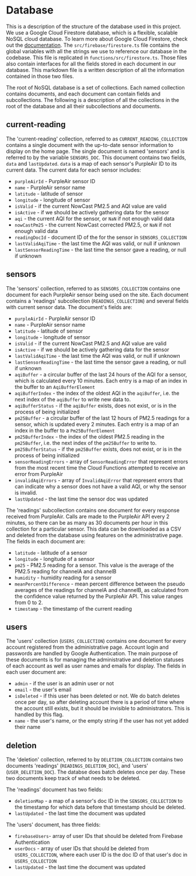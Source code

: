 # Database

This is a description of the structure of the database used in this project. We use a Google Cloud Firestore database, which is a flexible, scalable NoSQL cloud database. To learn more about Google Cloud Firestore, check out the [documentation](https://firebase.google.com/docs/firestore). The `src/firebase/firestore.ts` file contains the global variables with all the strings we use to reference our database in the codebase. This file is replicated in `functions/src/firestore.ts`. Those files also contain interfaces for all the fields stored in each document in our database. This markdown file is a written description of all the information contained in those two files.

The root of NoSQL database is a set of collections. Each named collection contains documents, and each document can contain fields and subcollections. The following is a description of all the collections in the root of the database and all their subcollections and documents.

## current-reading

The 'current-reading' collection, referred to as `CURRENT_READING_COLLECTION` contains a single document with the up-to-date sensor information to display on the home page. The single document is named 'sensors' and is referred to by the variable `SENSORS_DOC`. This document contains two fields, `data` and `lastUpdated`. `data` is a map of each sensor's PurpleAir ID to its current data. The current data for each sensor includes:
- `purpleAirId` - PurpleAir sensor ID
- `name` - PurpleAir sensor name
- `latitude` - latitude of sensor
- `longitude` - longitude of sensor
- `isValid` - if the current NowCast PM2.5 and AQI value are valid
- `isActive` - if we should be actively gathering data for the sensor
- `aqi` - the current AQI for the sensor, or `NaN` if not enough valid data
- `nowCastPm25` - the current NowCast corrected PM2.5, or `NaN` if not enough valid data
- `readingDocId` - document ID of the for the sensor in `SENSORS_COLLECTION`
- `lastValidAqiTime` - the last time the AQI was valid, or null if unknown
- `lastSensorReadingTime` - the last time the sensor gave a reading, or null if unknown

## sensors

The 'sensors' collection, referred to as `SENSORS_COLLECTION` contains one document for each PurpleAir sensor being used on the site. Each document contains a 'readings' subcollection (`READINGS_COLLECTION`) and several fields with current sensor data. The document's fields are:
- `purpleAirId` - PurpleAir sensor ID
- `name` - PurpleAir sensor name
- `latitude` - latitude of sensor
- `longitude` - longitude of sensor
- `isValid` - if the current NowCast PM2.5 and AQI value are valid
- `isActive` - if we should be actively gathering data for the sensor
- `lastValidAqiTime` - the last time the AQI was valid, or null if unknown
- `lastSensorReadingTime` - the last time the sensor gave a reading, or null if unknown
- `aqiBuffer` - a circular buffer of the last 24 hours of the AQI for a sensor, which is calculated every 10 minutes. Each entry is a map of an index in the buffer to an `AqiBufferElement`
- `aqiBufferIndex` - the index of the oldest AQI in the `aqiBuffer`, i.e. the next index of the `aqiBuffer` to write new data to.
- `aqiBufferStatus` - if the `aqiBuffer` exists, does not exist, or is in the process of being initialized
- `pm25Buffer` - a circular buffer of the last 12 hours of PM2.5 readings for a sensor, which is updated every 2 minutes. Each entry is a map of an index in the buffer to a `Pm25BufferElement`
- `pm25BufferIndex` - the index of the oldest PM2.5 reading in the `pm25Buffer`, i.e. the next index of the `pm25Buffer` to write to.
- `pm25BufferStatus` - if the `pm25Buffer` exists, does not exist, or is in the process of being initialized
- `sensorReadingErrors` - array of `SensorReadingError` that represent errors from the most recent time the Cloud Functions attempted to receive an error from PurpleAir
- `invalidAqiErrors` - array of `InvalidAqiError` that represent errors that can indicate why a sensor does not have a valid AQI, or why the sensor is invalid.
- `lastUpdated` - the last time the sensor doc was updated

The 'readings' subcollection contains one document for every response received from PurpleAir. Calls are made to the PurpleAir API every 2 minutes, so there can be as many as 30 documents per hour in this collection for a particular sensor. This data can be downloaded as a CSV and deleted from the database using features on the administrative page. The fields in each document are:
- `latitude` - latitude of a sensor
- `longitude` - longitude of a sensor
- `pm25` - PM2.5 reading for a sensor. This value is the average of the PM2.5 reading for channelA and channelB
- `humidity` - humidity reading for a sensor
- `meanPercentDifference` - mean percent difference between the pseudo averages of the readings for channelA and channelB, as calculated from the confidence value returned by the PurpleAir API. This value ranges from 0 to 2.
- `timestamp` - the timestamp of the current reading


## users

The 'users' collection (`USERS_COLLECTION`) contains one document for every account registered from the administrative page. Account login and passwords are handled by Google Authentication. The main purpose of these documents is for managing the administrative and deletion statuses of each account as well as user names and emails for display. The fields in each user document are:
- `admin` - if the user is an admin user or not
- `email` - the user's email
- `isDeleted` - if this user has been deleted or not. We do batch deletes once per day, so after deleting account there is a period of time where the account still exists, but it should be invisible to administrators. This is handled by this flag.
- `name` - the user's name, or the empty string if the user has not yet added their name


## deletion

The 'deletion' collection, referred to by `DELETION_COLLECTION` contains two documents 'readings' (`READINGS_DELETION_DOC`), and 'users' (`USER_DELETION_DOC`). The databse does batch deletes once per day. These two documents keep track of what needs to be deleted.

The 'readings' document has two fields:
- `deletionMap` - a map of a sensor's doc ID in the `SENSORS_COLLECTION` to the timestamp for which data before that timestamp should be deleted.
- `lastUpdated` - the last time the document was updated

The 'users' document, has three fields:

- `firebaseUsers`- array of user IDs that should be deleted from Firebase Authentication
- `userDocs` - array of user IDs that should be deleted from `USERS_COLLECTION`, where each user ID is the doc ID of that user's doc in `USERS_COLLECTION`
- `lastUpdated` - the last time the document was updated
